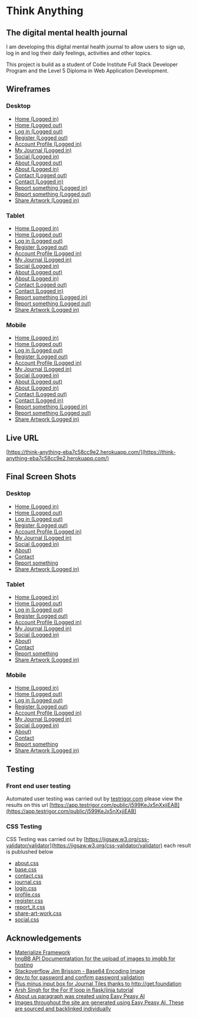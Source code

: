 # Think Anything
## The digital mental health journal

I am developing this digital mental health journal to allow users to sign up, log in and log their daily feelings, activities and other topics.

This project is build as a student of Code Institute Full Stack Developer Program and the Level 5 Diploma in Web Application Development.

## Wireframes
### Desktop
- [Home (Logged in)](/readme-files/wireframe/home-(logged-in)_page_1.png)
- [Home (Logged out)](/readme-files/wireframe/home-(logged-out)_page_1.png)
- [Log in (Logged out)](/readme-files/wireframe/login-(logged-out)_page_1.png)
- [Register (Logged out)](/readme-files/wireframe/register-(logged-out)_page_1.png)
- [Account Profile (Logged in)](/readme-files/wireframe/account-profile-(logged-in)_page_1.png)
- [My Journal (Logged in)](/readme-files/wireframe/my-journal-(logged-in)_page_1.png)
- [Social (Logged in)](/readme-files/wireframe/social-(logged-in)_page_1.png)
- [About (Logged out)](/readme-files/wireframe/about-(logged-out)_page_1.png)
- [About (Logged in)](/readme-files/wireframe/about-(logged-in)_page_1.png)
- [Contact (Logged out)](/readme-files/wireframe/contact-(logged-out)_page_1.png)
- [Contact (Logged in)](/readme-files/wireframe/contact-(logged-in)_page_1.png)
- [Report something (Logged in)](/readme-files/wireframe/report-something-(logged-in)_page_1.png)
- [Report something (Logged out)](/readme-files/wireframe/report-something-(logged-out)_page_1.png)
- [Share Artwork (Logged in)](/readme-files/wireframe/share-artwork-(logged-in)_page_1.png)

### Tablet
- [Home (Logged in)](/readme-files/wireframe/home-(logged-in)_page_2.png)
- [Home (Logged out)](/readme-files/wireframe/home-(logged-out)_page_2.png)
- [Log in (Logged out)](/readme-files/wireframe/login-(logged-out)_page_2.png)
- [Register (Logged out)](/readme-files/wireframe/register-(logged-out)_page_2.png)
- [Account Profile (Logged in)](/readme-files/wireframe/account-profile-(logged-in)_page_2.png)
- [My Journal (Logged in)](/readme-files/wireframe/my-journal-(logged-in)_page_2.png)
- [Social (Logged in)](/readme-files/wireframe/social-(logged-in)_page_2.png)
- [About (Logged out)](/readme-files/wireframe/about-(logged-out)_page_2.png)
- [About (Logged in)](/readme-files/wireframe/about-(logged-in)_page_2.png)
- [Contact (Logged out)](/readme-files/wireframe/contact-(logged-out)_page_2.png)
- [Contact (Logged in)](/readme-files/wireframe/contact-(logged-in)_page_2.png)
- [Report something (Logged in)](/readme-files/wireframe/report-something-(logged-in)_page_2.png)
- [Report something (Logged out)](/readme-files/wireframe/report-something-(logged-out)_page_2.png)
- [Share Artwork (Logged in)](/readme-files/wireframe/share-artwork-(logged-in)_page_2.png)

### Mobile
- [Home (Logged in)](/readme-files/wireframe/home-(logged-in)_page_3.png)
- [Home (Logged out)](/readme-files/wireframe/home-(logged-out)_page_3.png)
- [Log in (Logged out)](/readme-files/wireframe/login-(logged-out)_page_3.png)
- [Register (Logged out)](/readme-files/wireframe/register-(logged-out)_page_3.png)
- [Account Profile (Logged in)](/readme-files/wireframe/account-profile-(logged-in)_page_3.png)
- [My Journal (Logged in)](/readme-files/wireframe/my-journal-(logged-in)_page_3.png)
- [Social (Logged in)](/readme-files/wireframe/social-(logged-in)_page_3.png)
- [About (Logged out)](/readme-files/wireframe/about-(logged-out)_page_3.png)
- [About (Logged in)](/readme-files/wireframe/about-(logged-in)_page_3.png)
- [Contact (Logged out)](/readme-files/wireframe/contact-(logged-out)_page_3.png)
- [Contact (Logged in)](/readme-files/wireframe/contact-(logged-in)_page_3.png)
- [Report something (Logged in)](/readme-files/wireframe/report-something-(logged-in)_page_3.png)
- [Report something (Logged out)](/readme-files/wireframe/report-something-(logged-out)_page_3.png)
- [Share Artwork (Logged in)](/readme-files/wireframe/share-artwork-(logged-in)_page_3.png)

## Live URL
[https://think-anything-eba7c58cc9e2.herokuapp.com/](https://think-anything-eba7c58cc9e2.herokuapp.com/)

## Final Screen Shots
### Desktop
- [Home (Logged in)](/readme-files/final-screenshots/desktop/home-logged-in.jpeg)
- [Home (Logged out)](/readme-files/final-screenshots/desktop/Home-logged-out.jpeg)
- [Log in (Logged out)](/readme-files/final-screenshots/desktop/login.jpeg)
- [Register (Logged out)](/readme-files/final-screenshots/desktop/register.jpeg)
- [Account Profile (Logged in)](/readme-files/final-screenshots/desktop/profile.jpeg)
- [My Journal (Logged in)](/readme-files/final-screenshots/desktop/journal.jpeg)
- [Social (Logged in)](/readme-files/final-screenshots/desktop/social.jpeg)
- [About)](/readme-files/final-screenshots/desktop/about.jpeg)
- [Contact](/readme-files/final-screenshots/desktop/contact-logged-out.jpeg)
- [Report something](/readme-files/final-screenshots/desktop/report-logged-out.jpeg)
- [Share Artwork (Logged in)](/readme-files/final-screenshots/desktop/share-art-work.jpeg)

### Tablet
- [Home (Logged in)](/readme-files/final-screenshots/tablet/home-logged-in.jpeg)
- [Home (Logged out)](/readme-files/final-screenshots/tablet/home-logged-out.jpeg)
- [Log in (Logged out)](/readme-files/final-screenshots/tablet/login.jpeg)
- [Register (Logged out)](/readme-files/final-screenshots/tablet/register.jpeg)
- [Account Profile (Logged in)](/readme-files/final-screenshots/tablet/profile.jpeg)
- [My Journal (Logged in)](/readme-files/final-screenshots/tablet/journal.jpeg)
- [Social (Logged in)](/readme-files/final-screenshots/tablet/social.jpeg)
- [About)](/readme-files/final-screenshots/tablet/about.jpeg)
- [Contact](/readme-files/final-screenshots/tablet/contact.jpeg)
- [Report something](/readme-files/final-screenshots/tablet/report.jpeg)
- [Share Artwork (Logged in)](/readme-files/final-screenshots/tablet/share-your-art.jpeg)

### Mobile
- [Home (Logged in)](/readme-files/final-screenshots/mobile/home-logged-in.png)
- [Home (Logged out)](/readme-files/final-screenshots/mobile/home-logged-out.png)
- [Log in (Logged out)](/readme-files/final-screenshots/mobile/login.png)
- [Register (Logged out)](/readme-files/final-screenshots/mobile/register.png)
- [Account Profile (Logged in)](/readme-files/final-screenshots/mobile/profile.png)
- [My Journal (Logged in)](/readme-files/final-screenshots/mobile/journal.png)
- [Social (Logged in)](/readme-files/final-screenshots/mobile/social.png)
- [About)](/readme-files/final-screenshots/mobile/about.png)
- [Contact](/readme-files/final-screenshots/mobile/contact.png)
- [Report something](/readme-files/final-screenshots/mobile/report.png)
- [Share Artwork (Logged in)](/readme-files/final-screenshots/mobile/share-your-art.png)

## Testing 
### Front end user testing
Automated user testing was carried out by [testrigor.com](https://app.testrigor.com/) please view the results on this url [https://app.testrigor.com/public/j599KeJx5nXxjiEAB](https://app.testrigor.com/public/j599KeJx5nXxjiEAB)
### CSS Testing
CSS Testing was carried out by [https://jigsaw.w3.org/css-validator/validator](https://jigsaw.w3.org/css-validator/validator) each result is publushed below
- [about.css](/readme-files/CSS_Results/about.css-result.jpeg)
- [base.css](/readme-files/CSS_Results/base.css-result.jpeg)
- [contact.css](/readme-files/CSS_Results/contact.css-result.jpeg)
- [journal.css](/readme-files/CSS_Results/journal.css-result.jpeg)
- [login.css](/readme-files/CSS_Results/login.css-result.jpeg)
- [profile.css](/readme-files/CSS_Results/profile.css-result.jpeg)
- [register.css](/readme-files/CSS_Results/register.css-result.jpeg)
- [report_it.css](/readme-files/CSS_Results/report_it.css-result.jpeg)
- [share-art-work.css](/readme-files/CSS_Results/share-art-work.css-result.jpeg)
- [social.css](/readme-files/CSS_Results/social.css-result.jpeg)


## Acknowledgements
 - [Materialize Framework](https://materializecss.com/)
 - [ImgBB API Documentatation for the upload of images to imgbb for hosting](https://api.imgbb.com/)
 - [Stackoverflow Jim Brissom - Base64 Encoding Image](https://stackoverflow.com/questions/3715493/encoding-an-image-file-with-base64)
 - [dev.to for password and confirm password validation](https://dev.to/techsolutionstuff/how-to-validate-password-and-confirm-password-using-jquery-364d)
 - [Plus minus input box for Journal Tiles thanks to http://get.foundation ](https://get.foundation/building-blocks/blocks/plus-minus-input.html)
 - [Arsh Singh for the For If loop in flask/jinja tutorial](https://stackoverflow.com/questions/12655155/jinja2-for-loop-with-conditions)
 - [About us paragraph was created using Easy Peasy AI](https://easy-peasy.ai/ai-images)
 - [Images throughout the site are generated using Easy Peasy AI, These are sourced and backlinked individually](https://easy-peasy.ai/ai-images)
